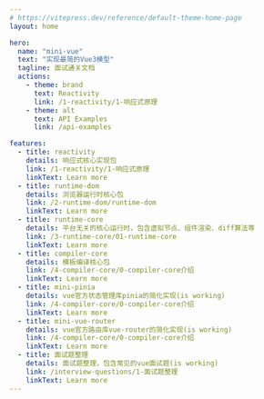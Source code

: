 ```yaml
---
# https://vitepress.dev/reference/default-theme-home-page
layout: home

hero:
  name: "mini-vue"
  text: "实现最简的Vue3模型"
  tagline: 面试通关文档
  actions:
    - theme: brand
      text: Reactivity
      link: /1-reactivity/1-响应式原理
    - theme: alt
      text: API Examples
      link: /api-examples

features:
  - title: reactivity
    details: 响应式核心实现包
    link: /1-reactivity/1-响应式原理
    linkText: Learn more
  - title: runtime-dom
    details: 浏览器运行时核心包
    link: /2-runtime-dom/runtime-dom
    linkText: Learn more
  - title: runtime-core
    details: 平台无关的核心运行时，包含虚拟节点、组件渲染、diff算法等
    link: /3-runtime-core/01-runtime-core
    linkText: Learn more
  - title: compiler-core
    details: 模板编译核心包
    link: /4-compiler-core/0-compiler-core介绍
    linkText: Learn more
  - title: mini-pinia
    details: vue官方状态管理库pinia的简化实现(is working)
    link: /4-compiler-core/0-compiler-core介绍
    linkText: Learn more
  - title: mini-vue-router
    details: vue官方路由库vue-router的简化实现(is working)
    link: /4-compiler-core/0-compiler-core介绍
    linkText: Learn more
  - title: 面试题整理
    details: 面试题整理，包含常见的vue面试题(is working)
    link: /interview-questions/1-面试题整理
    linkText: Learn more
---
```

